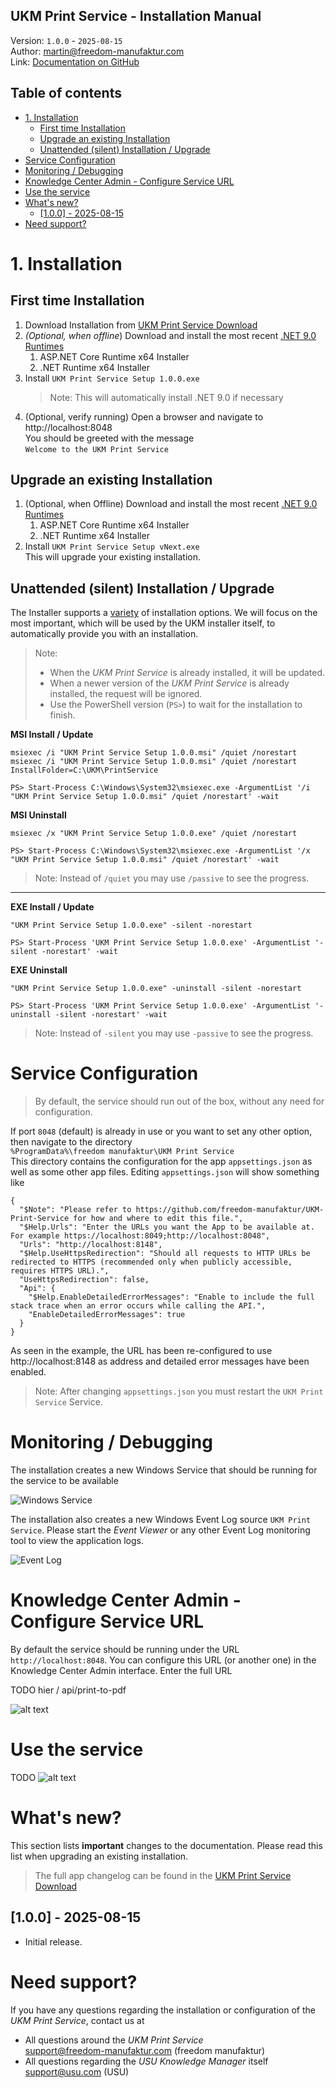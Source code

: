 ﻿UKM Print Service - Installation Manual
---
Version: `1.0.0` - `2025-08-15` \
Author: [martin@freedom-manufaktur.com](mailto:martin@freedom-manufaktur.com) \
Link: [Documentation on GitHub](https://github.com/freedom-manufaktur/UKM-Print-Service/tree/main/Documentation/UKM%20Print%20Service%20Installation%20Manual.md)

Table of contents
---
<!--TOC-->
- [1. Installation](#1-installation)
  - [First time Installation](#first-time-installation)
  - [Upgrade an existing Installation](#upgrade-an-existing-installation)
  - [Unattended (silent) Installation / Upgrade](#unattended-silent-installation--upgrade)
- [Service Configuration](#service-configuration)
- [Monitoring / Debugging](#monitoring--debugging)
- [Knowledge Center Admin - Configure Service URL](#knowledge-center-admin---configure-service-url)
- [Use the service](#use-the-service)
- [What's new?](#whats-new)
  - [\[1.0.0\] - 2025-08-15](#100---2025-08-15)
- [Need support?](#need-support)
<!--/TOC-->

# 1. Installation
## First time Installation
1.  Download Installation from [UKM Print Service Download](https://freedommanufaktur.sharepoint.com/:f:/g/EhMX6-rpTWxGrZTHbR4M7egBmjveMyi0xERXPiohuq8OTw?e=pJnNZ9)
2.  *(Optional, when offline*) Download and install the most recent [.NET 9.0 Runtimes](https://dotnet.microsoft.com/en-us/download/dotnet/9.0)
    1. ASP.NET Core Runtime x64 Installer
    2. .NET Runtime x64 Installer
3.	Install `UKM Print Service Setup 1.0.0.exe`
    > Note: This will automatically install .NET 9.0 if necessary
4.  (Optional, verify running) Open a browser and navigate to \
    http://localhost:8048 \
    You should be greeted with the message\
    `Welcome to the UKM Print Service`

## Upgrade an existing Installation
1.	(Optional, when Offline) Download and install the most recent [.NET 9.0 Runtimes](https://dotnet.microsoft.com/en-us/download/dotnet/9.0)
    1.  ASP.NET Core Runtime x64 Installer
    2.	.NET Runtime x64 Installer
2.	Install `UKM Print Service Setup vNext.exe` \
    This will upgrade your existing installation.

## Unattended (silent) Installation / Upgrade
The Installer supports a [variety](https://stackoverflow.com/a/44347702/394076) of installation options. We will focus on the most important, which will be used by the UKM installer itself, to automatically provide you with an installation.

> Note:
> - When the *UKM Print Service* is already installed, it will be updated.
> - When a newer version of the *UKM Print Service* is already installed, the request will be ignored.
> - Use the PowerShell version (`PS>`) to wait for the installation to finish.

**MSI Install / Update**
```
msiexec /i "UKM Print Service Setup 1.0.0.msi" /quiet /norestart
msiexec /i "UKM Print Service Setup 1.0.0.msi" /quiet /norestart InstallFolder=C:\UKM\PrintService

PS> Start-Process C:\Windows\System32\msiexec.exe -ArgumentList '/i "UKM Print Service Setup 1.0.0.msi" /quiet /norestart' -wait
```
**MSI Uninstall**
```
msiexec /x "UKM Print Service Setup 1.0.0.exe" /quiet /norestart

PS> Start-Process C:\Windows\System32\msiexec.exe -ArgumentList '/x "UKM Print Service Setup 1.0.0.msi" /quiet /norestart' -wait
```
> Note: Instead of `/quiet` you may use `/passive` to see the progress.

---

**EXE Install / Update**
```
"UKM Print Service Setup 1.0.0.exe" -silent -norestart

PS> Start-Process 'UKM Print Service Setup 1.0.0.exe' -ArgumentList '-silent -norestart' -wait
```
**EXE Uninstall**
```
"UKM Print Service Setup 1.0.0.exe" -uninstall -silent -norestart

PS> Start-Process 'UKM Print Service Setup 1.0.0.exe' -ArgumentList '-uninstall -silent -norestart' -wait
```
> Note: Instead of `-silent` you may use `-passive` to see the progress.

# Service Configuration
> By default, the service should run out of the box, without any need for configuration.

If port `8048` (default) is already in use or you want to set any other option, then navigate to the directory \
`%ProgramData%\freedom manufaktur\UKM Print Service` \
This directory contains the configuration for the app `appsettings.json` as well as some other app files.
Editing `appsettings.json` will show something like
```
{
  "$Note": "Please refer to https://github.com/freedom-manufaktur/UKM-Print-Service for how and where to edit this file.",
  "$Help.Urls": "Enter the URLs you want the App to be available at. For example https://localhost:8049;http://localhost:8048",
  "Urls": "http://localhost:8148",
  "$Help.UseHttpsRedirection": "Should all requests to HTTP URLs be redirected to HTTPS (recommended only when publicly accessible, requires HTTPS URL).",
  "UseHttpsRedirection": false,
  "Api": {
    "$Help.EnableDetailedErrorMessages": "Enable to include the full stack trace when an error occurs while calling the API.",
    "EnableDetailedErrorMessages": true
  }
}
```
As seen in the example, the URL has been re-configured to use http://localhost:8148 as address and detailed error messages have been enabled.
> Note: After changing `appsettings.json` you must restart the `UKM Print Service` Service.

# Monitoring / Debugging

The installation creates a new Windows Service that should be running for the service to be available

![Windows Service](Images/Windows%20Service.png)

The installation also creates a new Windows Event Log source `UKM Print Service`. Please start the *Event Viewer* or any other Event Log monitoring tool to view the application logs.

![Event Log](Images/Windows%20Service%20Event%20Log.png)

# Knowledge Center Admin - Configure Service URL
By default the service should be running under the URL `http://localhost:8048`.
You can configure this URL (or another one) in the Knowledge Center Admin interface.
Enter the full URL



 TODO hier / api/print-to-pdf




 
![alt text](<Images/Knowledge Base Admin - Print Service URL.png>)

# Use the service
TODO
![alt text](<Images/Knowledge Base - Print Active Document.png>)

# What's new?
This section lists **important** changes to the documentation.
Please read this list when upgrading an existing installation.
> The full app changelog can be found in the [UKM Print Service Download](https://freedommanufaktur.sharepoint.com/:f:/g/EhMX6-rpTWxGrZTHbR4M7egBmjveMyi0xERXPiohuq8OTw?e=pJnNZ9)

## [1.0.0] - 2025-08-15
- Initial release.

# Need support?
If you have any questions regarding the installation or configuration of the *UKM Print Service*, contact us at
- All questions around the *UKM Print Service* \
  [support@freedom-manufaktur.com](mailto:support@freedom-manufaktur.com) (freedom manufaktur)
- All questions regarding the *USU Knowledge Manager* itself \
  [support@usu.com](mailto:support@usu.com) (USU)
